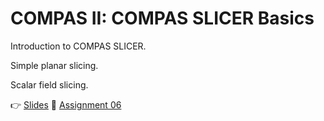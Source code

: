 # COMPAS II: COMPAS SLICER Basics

Introduction to COMPAS SLICER.

Simple planar slicing.

Scalar field slicing.

👉 [Slides](lecture_10.pdf)
📜 [Assignment 06](assignment_06/README.md)

